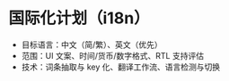 ﻿# 国际化计划（i18n）

- 目标语言：中文（简/繁）、英文（优先）
- 范围：UI 文案、时间/货币/数字格式、RTL 支持评估
- 技术：词条抽取与 key 化、翻译工作流、语言检测与切换
